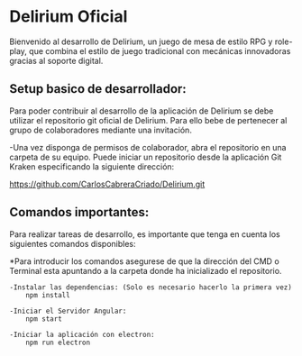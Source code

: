 # Delirium Oficial 

Bienvenido al desarrollo de Delirium, un juego de mesa de estilo RPG y role-play, que combina el estilo de juego tradicional con mecánicas innovadoras gracias al soporte digital.

## Setup basico de desarrollador:

Para poder contribuir al desarrollo de la aplicación de Delirium se debe utilizar el repositorio git oficial de Delirium. Para ello bebe de pertenecer al grupo de colaboradores mediante una invitación.

-Una vez disponga de permisos de colaborador, abra el repositorio en una carpeta de su equipo. Puede iniciar un repositorio desde la aplicación Git Kraken especificando la siguiente dirección:

https://github.com/CarlosCabreraCriado/Delirium.git


## Comandos importantes:

Para realizar tareas de desarrollo, es importante que tenga en cuenta los siguientes comandos disponibles:

 *Para introducir los comandos asegurese de que la dirección del CMD o Terminal esta apuntando a la carpeta donde ha inicializado el repositorio.

 	-Instalar las dependencias: (Solo es necesario hacerlo la primera vez)
 		npm install

 	-Iniciar el Servidor Angular:
 		npm start

 	-Iniciar la aplicación con electron:
 		npm run electron





